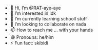- 👋 Hi, I’m @RAT-aye-aye
- 👀 I’m interested in idk
- 🌱 I’m currently learning schooll stuff
- 💞️ I’m looking to collaborate on nada
- 📫 How to reach me ... with your hands
- 😄 Pronouns: he/him
- ⚡ Fun fact: skibidi

<!---
RAT-aye-aye/RAT-aye-aye is a ✨ special ✨ repository because its `README.md` (this file) appears on your GitHub profile.
You can click the Preview link to take a look at your changes.
--->
